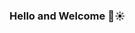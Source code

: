 ### Hello and Welcome 👋☀

<!--
**roubaal98/roubaal98** is a ✨ _special_ ✨ repository because its `README.md` (this file) appears on your GitHub profile.

Here are some ideas to get you started:

- 🔭 I’m currently working on 
- 💻 I’m currently studying Computer Science at the university of cincinnati
- 🌴 I enjoy traveling to any place with a beach during breaks
- 😄 Pronouns: she/her/hers
- 🍪 Fun Fact: I love to bake!
-->

